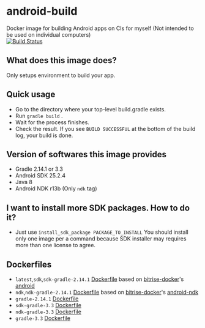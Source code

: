 # android-build
Docker image for building Android apps on CIs for myself (Not intended to be used on individual computers)    
[![Build Status](https://travis-ci.org/nao20010128nao/android-build.svg?branch=master)](https://travis-ci.org/nao20010128nao/android-build)

## What does this image does?
Only setups environment to build your app.   

## Quick usage
- Go to the directory where your top-level build.gradle exists.
- Run `gradle build` .
- Wait for the process finishes.
- Check the result. If you see `BUILD SUCCESSFUL` at the bottom of the build log, your build is done.

## Version of softwares this image provides
- Gradle 2.14.1 or 3.3
- Android SDK 25.2.4
- Java 8
- Android NDK r13b (Only `ndk` tag)

## I want to install more SDK packages. How to do it?
- Just use `install_sdk_package PACKAGE_TO_INSTALL`
You should install only one image per a command because SDK installer may requires more than one license to agree.   

## Dockerfiles
- `latest`,`sdk`,`sdk-gradle-2.14.1` [Dockerfile](https://github.com/nao20010128nao/android-build/blob/master/sdk-gradle-2.14.1/Dockerfile) based on [bitrise-docker](https://github.com/bitrise-docker/)'s [android](https://github.com/bitrise-docker/android)
- `ndk`,`ndk-gradle-2.14.1` [Dockerfile](https://github.com/nao20010128nao/android-build/blob/master/ndk-gradle-2.14.1/Dockerfile) based on [bitrise-docker](https://github.com/bitrise-docker/)'s [android-ndk](https://github.com/bitrise-docker/android-ndk)
- `gradle-2.14.1` [Dockerfile](https://github.com/nao20010128nao/android-build/blob/master/gradle-2.14.1/Dockerfile)
- `sdk-gradle-3.3` [Dockerfile](https://github.com/nao20010128nao/android-build/blob/master/sdk-gradle-3.3/Dockerfile)
- `ndk-gradle-3.3` [Dockerfile](https://github.com/nao20010128nao/android-build/blob/master/ndk-gradle-3.3/Dockerfile)
- `gradle-3.3` [Dockerfile](https://github.com/nao20010128nao/android-build/blob/master/gradle-3.3/Dockerfile)
